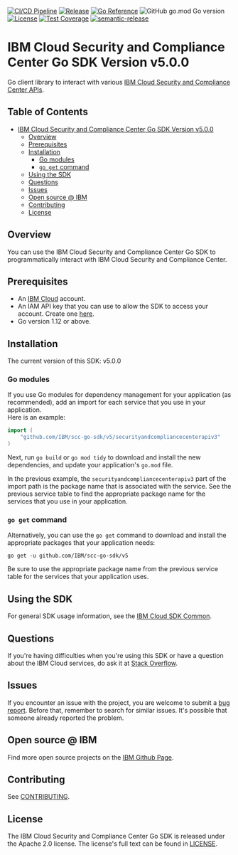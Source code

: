 [![CI/CD Pipeline](https://github.com/IBM/scc-go-sdk/actions/workflows/main.yaml/badge.svg)](https://github.com/IBM/scc-go-sdk/actions/workflows/main.yaml)
[![Release](https://img.shields.io/github/v/release/IBM/scc-go-sdk)](https://img.shields.io/github/v/release/IBM/scc-go-sdk)
[![Go Reference](https://pkg.go.dev/badge/github.com/IBM/scc-go-sdk/v5.svg)](https://pkg.go.dev/github.com/IBM/scc-go-sdk/v5)
![GitHub go.mod Go version](https://img.shields.io/github/go-mod/go-version/IBM/scc-go-sdk?filename=v5%2Fgo.mod)
[![License](https://img.shields.io/badge/License-Apache%202.0-blue.svg)](https://opensource.org/licenses/Apache-2.0)
[![Test Coverage](https://api.codeclimate.com/v1/badges/ad2d585c763ad627e0cb/test_coverage)](https://codeclimate.com/github/IBM/scc-go-sdk/test_coverage)
[![semantic-release](https://img.shields.io/badge/%20%20%F0%9F%93%A6%F0%9F%9A%80-semantic--release-e10079.svg)](https://github.com/semantic-release/semantic-release)


# IBM Cloud Security and Compliance Center Go SDK Version v5.0.0

Go client library to interact with various
[IBM Cloud Security and Compliance Center APIs](https://cloud.ibm.com/apidocs/security-compliance).

## Table of Contents
<!--
  The `markdown-toc` node package is used to generate the following TOC.

      https://github.com/jonschlinkert/markdown-toc

  Regenerate the TOC after you make changes to this file.

      npx markdown-toc -i README.md
  -->

<!-- toc -->

- [IBM Cloud Security and Compliance Center Go SDK Version v5.0.0](#ibm-cloud-security--compliance-center-go-sdk-version-v500)
  - [Overview](#overview)
  - [Prerequisites](#prerequisites)
  - [Installation](#installation)
    - [Go modules](#go-modules)
    - [`go get` command](#go-get-command)
  - [Using the SDK](#using-the-sdk)
  - [Questions](#questions)
  - [Issues](#issues)
  - [Open source @ IBM](#open-source--ibm)
  - [Contributing](#contributing)
  - [License](#license)

<!-- tocstop -->

## Overview

You can use the IBM Cloud Security and Compliance Center Go SDK to programmatically interact with IBM Cloud Security and Compliance Center.

## Prerequisites

[ibm-cloud-onboarding]: https://cloud.ibm.com/registration

* An [IBM Cloud][ibm-cloud-onboarding] account.
* An IAM API key that you can use to allow the SDK to access your account. Create one
[here](https://cloud.ibm.com/iam/apikeys).
* Go version 1.12 or above.

## Installation
The current version of this SDK: v5.0.0

### Go modules  
If you use Go modules for dependency management for your application (as recommended), add an import for each service 
that you use in your application.  
Here is an example:

```go
import (
	"github.com/IBM/scc-go-sdk/v5/securityandcompliancecenterapiv3"
)
```
Next, run `go build` or `go mod tidy` to download and install the new dependencies, and update your application's
`go.mod` file.  

In the previous example, the `securityandcompliancecenterapiv3` part of the import path is the package name that is
associated with the service.
See the previous service table to find the appropriate package name for the services that you use in your application.

### `go get` command  
Alternatively, you can use the `go get` command to download and install the appropriate packages that your application needs:
```
go get -u github.com/IBM/scc-go-sdk/v5
```
Be sure to use the appropriate package name from the previous service table for the services that your application uses.

## Using the SDK
For general SDK usage information, see the
[IBM Cloud SDK Common](https://github.com/IBM/ibm-cloud-sdk-common/blob/main/README.md).

## Questions

If you're having difficulties when you're using this SDK or have a question about the IBM Cloud services,
do ask it at
[Stack Overflow](http://stackoverflow.com/questions/ask?tags=ibm-cloud).

## Issues
If you encounter an issue with the project, you are welcome to submit a
[bug report](https://github.com/IBM/scc-go-sdk/issues).
Before that, remember to search for similar issues. It's possible that someone already reported the problem.

## Open source @ IBM
Find more open source projects on the [IBM Github Page](http://ibm.github.io/).

## Contributing
See [CONTRIBUTING](CONTRIBUTING.md).

## License

The IBM Cloud Security and Compliance Center Go SDK is released under the Apache 2.0 license.
The license's full text can be found in [LICENSE](LICENSE).
